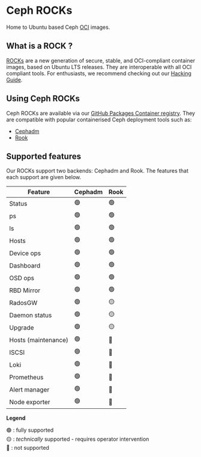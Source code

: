 # Ceph ROCKs

Home to Ubuntu based Ceph [OCI][wikipedia-oci] images.

## What is a ROCK ?

[ROCKs][definition-rocks] are a new generation of secure, stable, and
OCI-compliant container images, based on Ubuntu LTS releases. They are
interoperable with all OCI compliant tools. For enthusiasts, we recommend
checking out our [Hacking Guide](HACKING.md).

## Using Ceph ROCKs

Ceph ROCKs are available via our [GitHub Packages Container
registry][github-ceph-containers-registry]. They are compatible with popular
containerised Ceph deployment tools such as:

* [Cephadm][ubuntu-discourse-cephadm]
* [Rook][ubuntu-discourse-ceph-rook]

## Supported features

Our ROCKs support two backends: Cephadm and Rook. The features that each
support are given below.

| Feature | Cephadm | Rook |
| ------- | ------- | ---- |
| Status | &#x1F7E2; | &#x1F7E2; |
| ps | &#x1F7E2; | &#x1F7E2; |
| ls | &#x1F7E2; | &#x1F7E2; |
| Hosts | &#x1F7E2; | &#x1F7E2; |
| Device ops | &#x1F7E2; | &#x1F7E2; |
| Dashboard | &#x1F7E2; | &#x1F7E2; |
| OSD ops | &#x1F7E2; | &#x1F7E2; |
| RBD Mirror | &#x1F7E2; | &#x1F7E2; |
| RadosGW | &#x1F7E2; | &#x1F7E1; |
| Daemon status | &#x1F7E2; | &#x1F7E1; |
| Upgrade | &#x1F7E2; | &#x1F7E1; |
| Hosts (maintenance) | &#x1F7E2; | &#x1F534; |
| ISCSI | &#x1F7E2; | &#x1F534; |
| Loki | &#x1F7E2; | &#x1F534; |
| Prometheus | &#x1F7E2; | &#x1F534; |
| Alert manager | &#x1F7E2; | &#x1F534; |
| Node exporter | &#x1F7E2; | &#x1F534; |

**Legend**

&#x1F7E2; : fully supported  
&#x1F7E1; : _technically_ supported - requires operator intervention  
&#x1F534; : not supported

<!-- LINKS -->

[wikipedia-oci]: https://en.wikipedia.org/wiki/Open_Container_Initiative
[definition-rocks]: https://canonical-rockcraft.readthedocs-hosted.com/en/latest/explanation/rocks/#rocks-explanation
[github-ceph-containers-registry]: https://github.com/canonical/ceph-containers/pkgs/container/ceph
[ubuntu-discourse-cephadm]: https://discourse.ubuntu.com/t/32408
[ubuntu-discourse-ceph-rook]: https://discourse.ubuntu.com/t/32565
